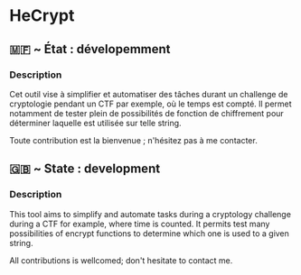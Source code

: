 # HeCrypt
## 🇲🇫 ~ État : dévelopemment

### Description
Cet outil vise à simplifier et automatiser des tâches durant un challenge de cryptologie pendant un CTF par exemple, où le temps est compté. Il permet notamment
de tester plein de possibilités de fonction de chiffrement pour déterminer laquelle est utilisée sur telle string.

Toute contribution est la bienvenue ; n'hésitez pas à me contacter.

## 🇬🇧 ~ State : development

### Description
This tool aims to simplify and automate tasks during a cryptology challenge during a CTF for example, where time is counted. It permits test many possibilities of encrypt functions to determine which one is used to a given string.

All contributions is wellcomed; don't hesitate to contact me.